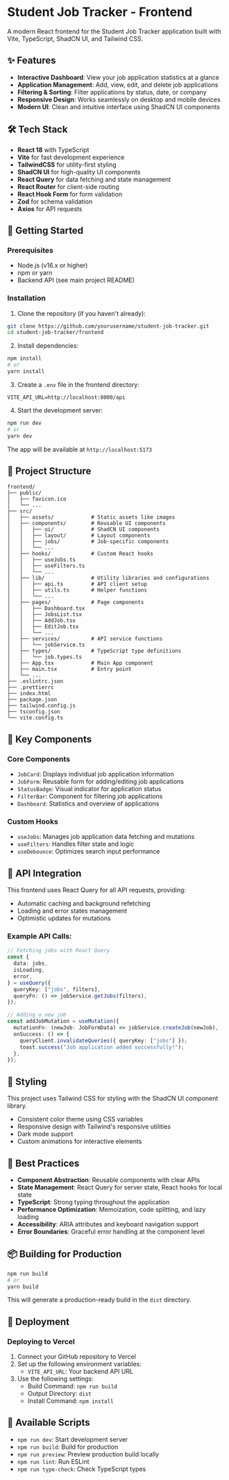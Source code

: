 # Student Job Tracker - Frontend

A modern React frontend for the Student Job Tracker application built with Vite, TypeScript, ShadCN UI, and Tailwind CSS.

## ✨ Features

- **Interactive Dashboard**: View your job application statistics at a glance
- **Application Management**: Add, view, edit, and delete job applications
- **Filtering & Sorting**: Filter applications by status, date, or company
- **Responsive Design**: Works seamlessly on desktop and mobile devices
- **Modern UI**: Clean and intuitive interface using ShadCN UI components

## 🛠️ Tech Stack

- **React 18** with TypeScript
- **Vite** for fast development experience
- **TailwindCSS** for utility-first styling
- **ShadCN UI** for high-quality UI components
- **React Query** for data fetching and state management
- **React Router** for client-side routing
- **React Hook Form** for form validation
- **Zod** for schema validation
- **Axios** for API requests

## 🚀 Getting Started

### Prerequisites

- Node.js (v16.x or higher)
- npm or yarn
- Backend API (see main project README)

### Installation

1. Clone the repository (if you haven't already):

```bash
git clone https://github.com/yourusername/student-job-tracker.git
cd student-job-tracker/frontend
```

2. Install dependencies:

```bash
npm install
# or
yarn install
```

3. Create a `.env` file in the frontend directory:

```
VITE_API_URL=http://localhost:8000/api
```

4. Start the development server:

```bash
npm run dev
# or
yarn dev
```

The app will be available at `http://localhost:5173`

## 📁 Project Structure

```
frontend/
├── public/
│   ├── favicon.ico
│   └── ...
├── src/
│   ├── assets/            # Static assets like images
│   ├── components/        # Reusable UI components
│   │   ├── ui/            # ShadCN UI components
│   │   ├── layout/        # Layout components
│   │   ├── jobs/          # Job-specific components
│   │   └── ...
│   ├── hooks/             # Custom React hooks
│   │   ├── useJobs.ts
│   │   ├── useFilters.ts
│   │   └── ...
│   ├── lib/               # Utility libraries and configurations
│   │   ├── api.ts         # API client setup
│   │   ├── utils.ts       # Helper functions
│   │   └── ...
│   ├── pages/             # Page components
│   │   ├── Dashboard.tsx
│   │   ├── JobsList.tsx
│   │   ├── AddJob.tsx
│   │   ├── EditJob.tsx
│   │   └── ...
│   ├── services/          # API service functions
│   │   └── jobService.ts
│   ├── types/             # TypeScript type definitions
│   │   └── job.types.ts
│   ├── App.tsx            # Main App component
│   ├── main.tsx           # Entry point
│   └── ...
├── .eslintrc.json
├── .prettierrc
├── index.html
├── package.json
├── tailwind.config.js
├── tsconfig.json
└── vite.config.ts
```

## 🧩 Key Components

### Core Components

- `JobCard`: Displays individual job application information
- `JobForm`: Reusable form for adding/editing job applications
- `StatusBadge`: Visual indicator for application status
- `FilterBar`: Component for filtering job applications
- `Dashboard`: Statistics and overview of applications

### Custom Hooks

- `useJobs`: Manages job application data fetching and mutations
- `useFilters`: Handles filter state and logic
- `useDebounce`: Optimizes search input performance

## 📡 API Integration

This frontend uses React Query for all API requests, providing:

- Automatic caching and background refetching
- Loading and error states management
- Optimistic updates for mutations

### Example API Calls:

```typescript
// Fetching jobs with React Query
const {
  data: jobs,
  isLoading,
  error,
} = useQuery({
  queryKey: ["jobs", filters],
  queryFn: () => jobService.getJobs(filters),
});

// Adding a new job
const addJobMutation = useMutation({
  mutationFn: (newJob: JobFormData) => jobService.createJob(newJob),
  onSuccess: () => {
    queryClient.invalidateQueries({ queryKey: ["jobs"] });
    toast.success("Job application added successfully!");
  },
});
```

## 🎨 Styling

This project uses Tailwind CSS for styling with the ShadCN UI component library.

- Consistent color theme using CSS variables
- Responsive design with Tailwind's responsive utilities
- Dark mode support
- Custom animations for interactive elements

## 🧪 Best Practices

- **Component Abstraction**: Reusable components with clear APIs
- **State Management**: React Query for server state, React hooks for local state
- **TypeScript**: Strong typing throughout the application
- **Performance Optimization**: Memoization, code splitting, and lazy loading
- **Accessibility**: ARIA attributes and keyboard navigation support
- **Error Boundaries**: Graceful error handling at the component level

## 📦 Building for Production

```bash
npm run build
# or
yarn build
```

This will generate a production-ready build in the `dist` directory.

## 🚢 Deployment

### Deploying to Vercel

1. Connect your GitHub repository to Vercel
2. Set up the following environment variables:
   - `VITE_API_URL`: Your backend API URL
3. Use the following settings:
   - Build Command: `npm run build`
   - Output Directory: `dist`
   - Install Command: `npm install`

## 🔧 Available Scripts

- `npm run dev`: Start development server
- `npm run build`: Build for production
- `npm run preview`: Preview production build locally
- `npm run lint`: Run ESLint
- `npm run type-check`: Check TypeScript types
